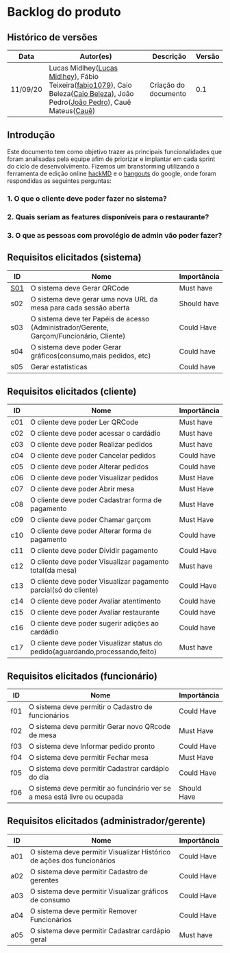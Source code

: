 # Backlog do produto

## Histórico de versões

| Data     | Autor(es)         | Descrição            | Versão |
| -------- | ------------- | -------------------- | ------ |
| 11/09/20 | Lucas Midlhey(<a target="blank" href="https://github.com/lucasmidlhey">Lucas Midlhey</a>), Fábio Teixeira(<a target="blank" href="https://github.com/fabio1079">fabio1079</a>), Caio Beleza(<a target="blank" href="https://github.com/Caiocbeleza">Caio Beleza</a>), João Pedro(<a target="blank" href="https://github.com/lucasmidlhey">João Pedro</a>), Cauê Mateus(<a target="blank" href="https://github.com/lucasmidlhey">Cauê</a>) | Criação do documento | 0.1    |

## Introdução

Este documento tem como objetivo trazer as principais funcionalidades que foram analisadas pela equipe afim de priorizar e implantar em cada sprint do ciclo de desenvolvimento.
Fizemos um branstorming utilizando a ferramenta de edição online [hackMD](hackmd.io) e o [hangouts](https://hangouts.google.com/) do google, onde foram respondidas as seguintes perguntas:

### 1. O que o cliente deve poder fazer no sistema?

### 2. Quais seriam as features disponíveis para o restaurante?

### 3. O que as pessoas com provolégio de admin vão poder fazer?

## Requisitos elicitados (sistema)
| ID | Nome | Importância |
| -------- | -------- | -------- |
| <a href="#s01">S01</a> | O sistema deve Gerar QRCode | Must have |
| s02 | O sistema deve gerar uma nova URL da mesa para cada sessão aberta | Should have |
| s03 | O sistema deve ter Papéis de acesso (Administrador/Gerente, Garçom/Funcionário, Cliente) | Could Have |
| s04 | O sistema deve poder Gerar gráficos(consumo,mais pedidos, etc) | Could have |
| s05 | Gerar estatisticas | Could have |


## Requisitos elicitados (cliente)

| ID | Nome | Importância |
| -------- | -------- | -------- |
| c01 | O cliente deve poder Ler QRCode | Must have |
| c02 | O cliente deve poder acessar o cardádio | Must have |
| c03 | O cliente deve poder Realizar pedidos | Must have |
| c04 | O cliente deve poder Cancelar pedidos | Could have |
| c05 | O cliente deve poder Alterar pedidos | Could have |
| c06 | O cliente deve poder Visualizar pedidos | Must Have |
| c07 | O cliente deve poder Abrir mesa | Must Have |
| c08 | O cliente deve poder Cadastrar forma de pagamento | Must Have |
| c09 | O cliente deve poder Chamar garçom | Must Have |
| c10 | O cliente deve poder Alterar forma de pagamento | Could have |
| c11 | O cliente deve poder Dividir pagamento | Could Have |
| c12 | O cliente deve poder Visualizar pagamento total(da mesa) | Must have |
| c13 | O cliente deve poder Visualizar pagamento parcial(só do cliente) | Could Have |
| c14 | O cliente deve poder Avaliar atentimento | Could have |
| c15 | O cliente deve poder Avaliar restaurante | Could have |
| c16 | O cliente deve poder sugerir adições ao cardádio | Could have |
| c17 | O cliente deve poder Visualizar status do pedido(aguardando,processando,feito) | Must have |


## Requisitos elicitados (funcionário)

| ID | Nome | Importância |
| -------- | -------- | -------- |
| f01 |O sistema deve permitir o Cadastro de funcionários | Could Have |
| f02 | O sistema deve permitir Gerar novo QRcode de mesa | Must Have |
| f03 |O sistema deve Informar pedido pronto | Could Have |
| f04 | O sistema deve permitir Fechar mesa | Must Have |
| f05 | O sistema deve permitir Cadastrar cardápio do dia | Could Have |
| f06 | O sistema deve permitir ao funcinário ver se a mesa está livre ou ocupada | Should Have |


## Requisitos elicitados (administrador/gerente)

| ID | Nome | Importância |
| -------- | -------- | -------- |
| a01 |O sistema deve permitir Visualizar Histórico de ações dos funcionários | Could Have |
| a02 |O sistema deve permitir Cadastro de gerentes | Could Have |
| a03 |O sistema deve permitir Visualizar gráficos de consumo | Could Have |
| a04 |O sistema deve permitir Remover Funcionários | Could Have |
| a05 | O sistema deve permitir Cadastrar cardápio geral | Must have |
